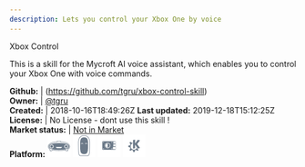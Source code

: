 ```yaml
---
description: Lets you control your Xbox One by voice
---
```

Xbox Control

This is a skill for the Mycroft AI voice assistant, which enables you to control your Xbox One with voice commands.

**Github:** | (https://github.com/tgru/xbox-control-skill)  
**Owner:** | [@tgru](https://github.com/tgru)  
**Created:** | 2018-10-16T18:49:26Z  **Last updated:** 2019-12-18T15:12:25Z  
**License:** | No License - dont use this skill !  
**Market status:** | [Not in Market](https://market.mycroft.ai/skill/)  
**Platform:**   ![](.gitbook/assets/mark-1-icon.png)  ![](.gitbook/assets/mark-2-icon.png)  ![](.gitbook/assets/picroft-icon.png)  ![](.gitbook/assets/kde.png)   
